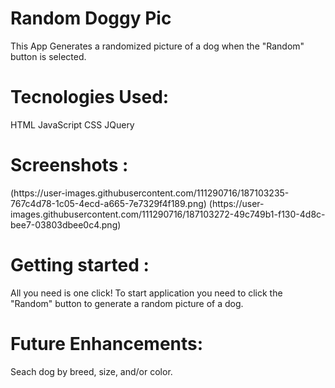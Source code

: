 # Random Doggy Pic
This App Generates a randomized picture of a dog when the "Random" button is selected.
<h1> Tecnologies Used: </h1>
 HTML JavaScript CSS JQuery

<h1> Screenshots : </h1>
(https://user-images.githubusercontent.com/111290716/187103235-767c4d78-1c05-4ecd-a665-7e7329f4f189.png)
(https://user-images.githubusercontent.com/111290716/187103272-49c749b1-f130-4d8c-bee7-03803dbee0c4.png)

<h1> Getting started : </h1>
All you need is one click! To start application you need to click the "Random" button to generate a random picture of a dog.

<h1> Future Enhancements: </h1>
Seach dog by breed, size, and/or color.
